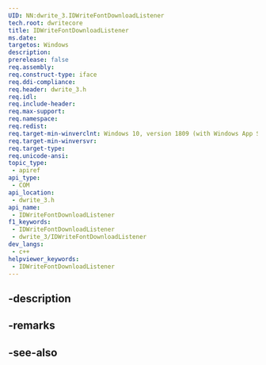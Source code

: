 ```yaml
---
UID: NN:dwrite_3.IDWriteFontDownloadListener
tech.root: dwritecore
title: IDWriteFontDownloadListener
ms.date: 
targetos: Windows
description: 
prerelease: false
req.assembly: 
req.construct-type: iface
req.ddi-compliance: 
req.header: dwrite_3.h
req.idl: 
req.include-header: 
req.max-support: 
req.namespace: 
req.redist: 
req.target-min-winverclnt: Windows 10, version 1809 (with Windows App SDK 0.5 or later)
req.target-min-winversvr: 
req.target-type: 
req.unicode-ansi: 
topic_type:
 - apiref
api_type:
 - COM
api_location:
 - dwrite_3.h
api_name:
 - IDWriteFontDownloadListener
f1_keywords:
 - IDWriteFontDownloadListener
 - dwrite_3/IDWriteFontDownloadListener
dev_langs:
 - c++
helpviewer_keywords:
 - IDWriteFontDownloadListener
---
```


## -description

## -remarks

## -see-also

